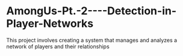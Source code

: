 # AmongUs-Pt.-2----Detection-in-Player-Networks
This project involves creating a system that manages and analyzes a network of players and their relationships
